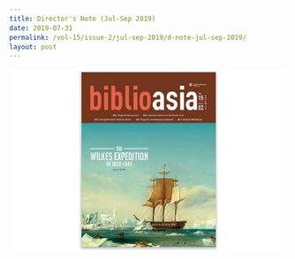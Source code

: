 ```yaml
---
title: Director's Note (Jul-Sep 2019)
date: 2019-07-31
permalink: /vol-15/issue-2/jul-sep-2019/d-note-jul-sep-2019/
layout: post
---
```

<img src="/images/Vol-15-issue-2/vol15_iss2.jpg">

